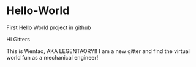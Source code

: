 # Hello-World
First Hello World project in github


Hi Gitters

This is Wentao, AKA LEGENTAORY!! I am a new gitter and find the virtual world fun as a mechanical engineer!

